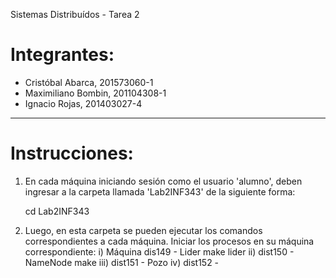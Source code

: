 Sistemas Distribuídos - Tarea 2

# Integrantes:
* Cristóbal Abarca, 201573060-1
* Maximiliano Bombin, 201104308-1
* Ignacio Rojas, 201403027-4

---------------------------------------------------

# Instrucciones:
1) En cada máquina iniciando sesión como el usuario 'alumno', deben ingresar a la carpeta llamada 'Lab2INF343' de la siguiente forma:

    cd Lab2INF343

2) Luego, en esta carpeta se pueden ejecutar los comandos correspondientes a cada máquina. Iniciar los procesos en su máquina correspondiente:
    i) Máquina dis149 - Lider
        make lider
    ii) dist150 - NameNode
        make 
    iii) dist151 - Pozo
    iv) dist152 - 

